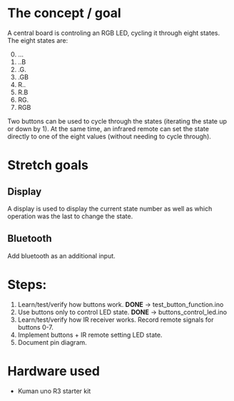 # The concept / goal
A central board is controling an RGB LED, cycling it through eight states. The eight states are:

0. ...
1. ..B
2. .G.
3. .GB
4. R..
5. R.B
6. RG.
7. RGB

Two buttons can be used to cycle through the states (iterating the state up or down by 1). At the same time, an infrared remote can set the state directly to one of the eight values (without needing to cycle through).

# Stretch goals
## Display
A display is used to display the current state number as well as which operation was the last to change the state.
## Bluetooth
Add bluetooth as an additional input. 
# Steps:
1. Learn/test/verify how buttons work. 
<newline> **DONE** -> test_button_function.ino
2. Use buttons only to control LED state.
<newline> **DONE** -> buttons_control_led.ino
3. Learn/test/verify how IR receiver works. Record remote signals for buttons 0-7.
4. Implement buttons + IR remote setting LED state.
5. Document pin diagram.

# Hardware used
- Kuman uno R3 starter kit
